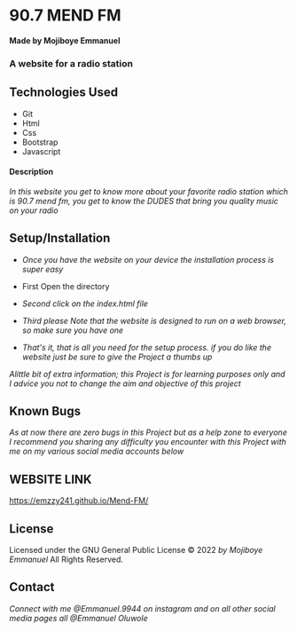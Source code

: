 # 90.7 MEND FM

#### Made by Mojiboye Emmanuel

### A website for a radio station

## Technologies Used
* Git
* Html
* Css
* Bootstrap
* Javascript

#### Description
_In this website you get to know more about your favorite radio station which is 90.7 mend fm, you get to know the DUDES that bring you quality music on your radio_

## Setup/Installation
* _Once you have the website on your device the installation process is super easy_

* First Open the directory
* _Second click on the index.html file_
* _Third please Note that the website is designed to run on a web browser, so make sure you have one_
* _That's it, that is all you need for the setup process. if you do like the website just be sure to give the Project a thumbs up_

_Alittle bit of extra information; this Project is for learning purposes only and I advice you not to change the aim and objective of this project_

## Known Bugs
_As at now there are zero bugs in this Project but as a help zone to everyone I recommend you sharing any difficulty you encounter with this Project with me on my various social media accounts below_

## WEBSITE LINK
https://emzzy241.github.io/Mend-FM/

## License 
Licensed under the GNU General Public License 
© 2022 _by Mojiboye Emmanuel_ All Rights Reserved.

## Contact
_Connect with me @Emmanuel.9944 on instagram and on all other social media pages all @Emmanuel Oluwole_